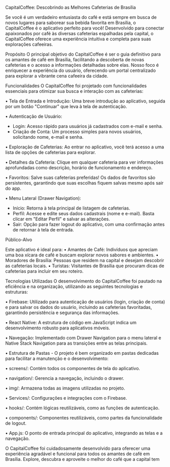 CapitalCoffee: Descobrindo as Melhores Cafeterias de Brasília

Se você é um verdadeiro entusiasta do café e está sempre em busca de novos lugares para saborear sua bebida favorita em Brasília, o CapitalCoffee é o aplicativo perfeito para você! Desenvolvido para conectar apaixonados por café às diversas cafeterias espalhadas pela capital, o CapitalCoffee oferece uma experiência intuitiva e completa para suas explorações cafeeiras.

Propósito
O principal objetivo do CapitalCoffee é ser o guia definitivo para os amantes de café em Brasília, facilitando a descoberta de novas cafeterias e o acesso a informações detalhadas sobre elas. Nosso foco é enriquecer a experiência do usuário, oferecendo um portal centralizado para explorar a vibrante cena cafeeira da cidade.

Funcionalidades
O CapitalCoffee foi projetado com funcionalidades essenciais para otimizar sua busca e interação com as cafeterias:

• Tela de Entrada e Introdução: Uma breve introdução ao aplicativo, seguida por um botão "Continuar" que leva à tela de autenticação.

• Autenticação de Usuário: 
 - Login: Acesso rápido para usuários já cadastrados com e-mail e senha.
 - Criação de Conta: Um processo simples para novos usuários, solicitando nome, e-mail e senha.
   
• Exploração de Cafeterias: Ao entrar no aplicativo, você terá acesso a uma lista de opções de cafeterias para explorar.

• Detalhes da Cafeteria: Clique em qualquer cafeteria para ver informações aprofundadas como descrição, horário de funcionamento e endereço.

• Favoritos: Salve suas cafeterias preferidas! Os dados de favoritos são persistentes, garantindo que suas escolhas fiquem salvas mesmo após sair do app.

• Menu Lateral (Drawer Navigation): 
 - Início: Retorna à tela principal de listagem de cafeterias.
 - Perfil: Acesse e edite seus dados cadastrais (nome e e-mail). Basta clicar em "Editar Perfil" e salvar as alterações.
 - Sair: Opção para fazer logout do aplicativo, com uma confirmação antes de retornar à tela de entrada.

Público-Alvo

Este aplicativo é ideal para:
• Amantes de Café: Indivíduos que apreciam uma boa xícara de café e buscam explorar novos sabores e ambientes.
• Moradores de Brasília: Pessoas que residem na capital e desejam descobrir as cafeterias locais.
• Turistas: Visitantes de Brasília que procuram dicas de cafeterias para incluir em seu roteiro.

Tecnologias Utilizadas
O desenvolvimento do CapitalCoffee foi pautado na eficiência e na organização, utilizando as seguintes tecnologias e estruturas:

• Firebase: Utilizado para autenticação de usuários (login, criação de conta) e para salvar os dados do usuário, incluindo as cafeterias favoritadas, garantindo persistência e segurança das informações.

• React Native: A estrutura de código em JavaScript indica um desenvolvimento robusto para aplicativos móveis.

• Navegação: Implementado com Drawer Navigation para o menu lateral e Native Stack Navigation para as transições entre as telas principais.

• Estrutura de Pastas - O projeto é bem organizado em pastas dedicadas para facilitar a manutenção e o desenvolvimento: 

• screens/: Contém todos os componentes de tela do aplicativo.

• navigation/: Gerencia a navegação, incluindo o drawer.

• img/: Armazena todas as imagens utilizadas no projeto.

• Services/: Configurações e integrações com o Firebase.

• hooks/: Contém lógicas reutilizáveis, como as funções de autenticação.

• components/: Componentes reutilizáveis, como partes da funcionalidade de logout.

• App.js: O ponto de entrada principal do aplicativo, integrando as telas e a navegação.

O CapitalCoffee foi cuidadosamente desenvolvido para oferecer uma experiência agradável e funcional para todos os amantes de café em Brasília. Explore, descubra e aproveite o melhor do café que a capital tem 
